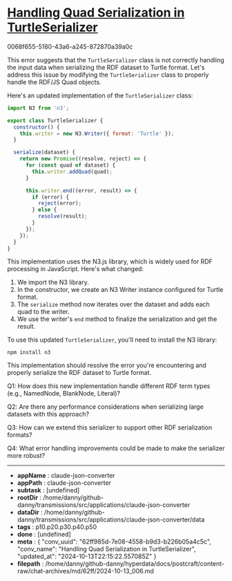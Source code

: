 # [Handling Quad Serialization in TurtleSerializer](https://claude.ai/chat/62ff985d-7e08-4558-b9d3-b226b05a4c5c)

0068f655-5180-43a6-a245-872870a39a0c

 This error suggests that the `TurtleSerializer` class is not correctly handling the input data when serializing the RDF dataset to Turtle format. Let's address this issue by modifying the `TurtleSerializer` class to properly handle the RDF/JS Quad objects.

Here's an updated implementation of the `TurtleSerializer` class:

```javascript
import N3 from 'n3';

export class TurtleSerializer {
  constructor() {
    this.writer = new N3.Writer({ format: 'Turtle' });
  }

  serialize(dataset) {
    return new Promise((resolve, reject) => {
      for (const quad of dataset) {
        this.writer.addQuad(quad);
      }

      this.writer.end((error, result) => {
        if (error) {
          reject(error);
        } else {
          resolve(result);
        }
      });
    });
  }
}
```

This implementation uses the N3.js library, which is widely used for RDF processing in JavaScript. Here's what changed:

1. We import the N3 library.
2. In the constructor, we create an N3 Writer instance configured for Turtle format.
3. The `serialize` method now iterates over the dataset and adds each quad to the writer.
4. We use the writer's `end` method to finalize the serialization and get the result.

To use this updated `TurtleSerializer`, you'll need to install the N3 library:

```
npm install n3
```

This implementation should resolve the error you're encountering and properly serialize the RDF dataset to Turtle format.

Q1: How does this new implementation handle different RDF term types (e.g., NamedNode, BlankNode, Literal)?

Q2: Are there any performance considerations when serializing large datasets with this approach?

Q3: How can we extend this serializer to support other RDF serialization formats?

Q4: What error handling improvements could be made to make the serializer more robust?

---

* **appName** : claude-json-converter
* **appPath** : claude-json-converter
* **subtask** : [undefined]
* **rootDir** : /home/danny/github-danny/transmissions/src/applications/claude-json-converter
* **dataDir** : /home/danny/github-danny/transmissions/src/applications/claude-json-converter/data
* **tags** : p10.p20.p30.p40.p50
* **done** : [undefined]
* **meta** : {
  "conv_uuid": "62ff985d-7e08-4558-b9d3-b226b05a4c5c",
  "conv_name": "Handling Quad Serialization in TurtleSerializer",
  "updated_at": "2024-10-13T22:15:22.557085Z"
}
* **filepath** : /home/danny/github-danny/hyperdata/docs/postcraft/content-raw/chat-archives/md/62ff/2024-10-13_006.md